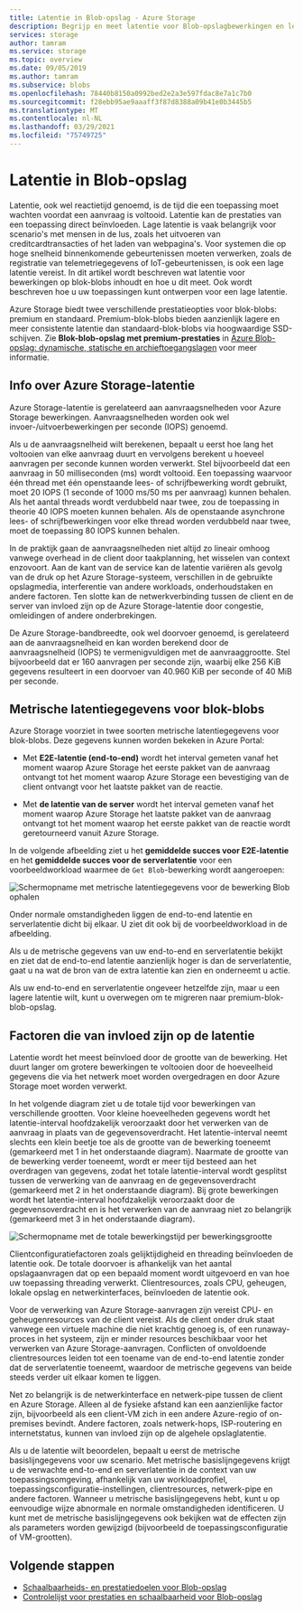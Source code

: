 ```yaml
---
title: Latentie in Blob-opslag - Azure Storage
description: Begrijp en meet latentie voor Blob-opslagbewerkingen en leer hoe u uw Blob-opslagtoepassingen kunt ontwerpen met een lage latentie.
services: storage
author: tamram
ms.service: storage
ms.topic: overview
ms.date: 09/05/2019
ms.author: tamram
ms.subservice: blobs
ms.openlocfilehash: 78440b8150a0992bed2e2a3e597fdac8e7a1c7b0
ms.sourcegitcommit: f28ebb95ae9aaaff3f87d8388a09b41e0b3445b5
ms.translationtype: MT
ms.contentlocale: nl-NL
ms.lasthandoff: 03/29/2021
ms.locfileid: "75749725"
---
```

# <a name="latency-in-blob-storage"></a>Latentie in Blob-opslag

Latentie, ook wel reactietijd genoemd, is de tijd die een toepassing moet wachten voordat een aanvraag is voltooid. Latentie kan de prestaties van een toepassing direct beïnvloeden. Lage latentie is vaak belangrijk voor scenario's met mensen in de lus, zoals het uitvoeren van creditcardtransacties of het laden van webpagina's. Voor systemen die op hoge snelheid binnenkomende gebeurtenissen moeten verwerken, zoals de registratie van telemetriegegevens of IoT-gebeurtenissen, is ook een lage latentie vereist. In dit artikel wordt beschreven wat latentie voor bewerkingen op blok-blobs inhoudt en hoe u dit meet. Ook wordt beschreven hoe u uw toepassingen kunt ontwerpen voor een lage latentie.

Azure Storage biedt twee verschillende prestatieopties voor blok-blobs: premium en standaard. Premium-blok-blobs bieden aanzienlijk lagere en meer consistente latentie dan standaard-blok-blobs via hoogwaardige SSD-schijven. Zie **Blok-blob-opslag met premium-prestaties** in [Azure Blob-opslag: dynamische, statische en archieftoegangslagen](storage-blob-storage-tiers.md) voor meer informatie.

## <a name="about-azure-storage-latency"></a>Info over Azure Storage-latentie

Azure Storage-latentie is gerelateerd aan aanvraagsnelheden voor Azure Storage bewerkingen. Aanvraagsnelheden worden ook wel invoer-/uitvoerbewerkingen per seconde (IOPS) genoemd.

Als u de aanvraagsnelheid wilt berekenen, bepaalt u eerst hoe lang het voltooien van elke aanvraag duurt en vervolgens berekent u hoeveel aanvragen per seconde kunnen worden verwerkt. Stel bijvoorbeeld dat een aanvraag in 50 milliseconden (ms) wordt voltooid. Een toepassing waarvoor één thread met één openstaande lees- of schrijfbewerking wordt gebruikt, moet 20 IOPS (1 seconde of 1000 ms/50 ms per aanvraag) kunnen behalen. Als het aantal threads wordt verdubbeld naar twee, zou de toepassing in theorie 40 IOPS moeten kunnen behalen. Als de openstaande asynchrone lees- of schrijfbewerkingen voor elke thread worden verdubbeld naar twee, moet de toepassing 80 IOPS kunnen behalen.

In de praktijk gaan de aanvraagsnelheden niet altijd zo lineair omhoog vanwege overhead in de client door taakplanning, het wisselen van context enzovoort. Aan de kant van de service kan de latentie variëren als gevolg van de druk op het Azure Storage-systeem, verschillen in de gebruikte opslagmedia, interferentie van andere workloads, onderhoudstaken en andere factoren. Ten slotte kan de netwerkverbinding tussen de client en de server van invloed zijn op de Azure Storage-latentie door congestie, omleidingen of andere onderbrekingen.

De Azure Storage-bandbreedte, ook wel doorvoer genoemd, is gerelateerd aan de aanvraagsnelheid en kan worden berekend door de aanvraagsnelheid (IOPS) te vermenigvuldigen met de aanvraaggrootte. Stel bijvoorbeeld dat er 160 aanvragen per seconde zijn, waarbij elke 256 KiB gegevens resulteert in een doorvoer van 40.960 KiB per seconde of 40 MiB per seconde.

## <a name="latency-metrics-for-block-blobs"></a>Metrische latentiegegevens voor blok-blobs

Azure Storage voorziet in twee soorten metrische latentiegegevens voor blok-blobs. Deze gegevens kunnen worden bekeken in Azure Portal:

- Met **E2E-latentie (end-to-end)** wordt het interval gemeten vanaf het moment waarop Azure Storage het eerste pakket van de aanvraag ontvangt tot het moment waarop Azure Storage een bevestiging van de client ontvangt voor het laatste pakket van de reactie.

- Met **de latentie van de server** wordt het interval gemeten vanaf het moment waarop Azure Storage het laatste pakket van de aanvraag ontvangt tot het moment waarop het eerste pakket van de reactie wordt geretourneerd vanuit Azure Storage.

In de volgende afbeelding ziet u het **gemiddelde succes voor E2E-latentie** en het **gemiddelde succes voor de serverlatentie** voor een voorbeeldworkload waarmee de `Get Blob`-bewerking wordt aangeroepen:

![Schermopname met metrische latentiegegevens voor de bewerking Blob ophalen](media/storage-blobs-latency/latency-metrics-get-blob.png)

Onder normale omstandigheden liggen de end-to-end latentie en serverlatentie dicht bij elkaar. U ziet dit ook bij de voorbeeldworkload in de afbeelding.

Als u de metrische gegevens van uw end-to-end en serverlatentie bekijkt en ziet dat de end-to-end latentie aanzienlijk hoger is dan de serverlatentie, gaat u na wat de bron van de extra latentie kan zien en onderneemt u actie.

Als uw end-to-end en serverlatentie ongeveer hetzelfde zijn, maar u een lagere latentie wilt, kunt u overwegen om te migreren naar premium-blok-blob-opslag.

## <a name="factors-influencing-latency"></a>Factoren die van invloed zijn op de latentie

Latentie wordt het meest beïnvloed door de grootte van de bewerking. Het duurt langer om grotere bewerkingen te voltooien door de hoeveelheid gegevens die via het netwerk moet worden overgedragen en door Azure Storage moet worden verwerkt.

In het volgende diagram ziet u de totale tijd voor bewerkingen van verschillende grootten. Voor kleine hoeveelheden gegevens wordt het latentie-interval hoofdzakelijk veroorzaakt door het verwerken van de aanvraag in plaats van de gegevensoverdracht. Het latentie-interval neemt slechts een klein beetje toe als de grootte van de bewerking toeneemt (gemarkeerd met 1 in het onderstaande diagram). Naarmate de grootte van de bewerking verder toeneemt, wordt er meer tijd besteed aan het overdragen van gegevens, zodat het totale latentie-interval wordt gesplitst tussen de verwerking van de aanvraag en de gegevensoverdracht (gemarkeerd met 2 in het onderstaande diagram). Bij grote bewerkingen wordt het latentie-interval hoofdzakelijk veroorzaakt door de gegevensoverdracht en is het verwerken van de aanvraag niet zo belangrijk (gemarkeerd met 3 in het onderstaande diagram).

![Schermopname met de totale bewerkingstijd per bewerkingsgrootte](media/storage-blobs-latency/operation-time-size-chart.png)

Clientconfiguratiefactoren zoals gelijktijdigheid en threading beïnvloeden de latentie ook. De totale doorvoer is afhankelijk van het aantal opslagaanvragen dat op een bepaald moment wordt uitgevoerd en van hoe uw toepassing threading verwerkt. Clientresources, zoals CPU, geheugen, lokale opslag en netwerkinterfaces, beïnvloeden de latentie ook.

Voor de verwerking van Azure Storage-aanvragen zijn vereist CPU- en geheugenresources van de client vereist. Als de client onder druk staat vanwege een virtuele machine die niet krachtig genoeg is, of een runaway-proces in het systeem, zijn er minder resources beschikbaar voor het verwerken van Azure Storage-aanvragen. Conflicten of onvoldoende clientresources leiden tot een toename van de end-to-end latentie zonder dat de serverlatentie toeneemt, waardoor de metrische gegevens van beide steeds verder uit elkaar komen te liggen.

Net zo belangrijk is de netwerkinterface en netwerk-pipe tussen de client en Azure Storage. Alleen al de fysieke afstand kan een aanzienlijke factor zijn, bijvoorbeeld als een client-VM zich in een andere Azure-regio of on-premises bevindt. Andere factoren, zoals netwerk-hops, ISP-routering en internetstatus, kunnen van invloed zijn op de algehele opslaglatentie.

Als u de latentie wilt beoordelen, bepaalt u eerst de metrische basislijngegevens voor uw scenario. Met metrische basislijngegevens krijgt u de verwachte end-to-end en serverlatentie in de context van uw toepassingsomgeving, afhankelijk van uw workloadprofiel, toepassingsconfiguratie-instellingen, clientresources, netwerk-pipe en andere factoren. Wanneer u metrische basislijngegevens hebt, kunt u op eenvoudige wijze abnormale en normale omstandigheden identificeren. U kunt met de metrische basislijngegevens ook bekijken wat de effecten zijn als parameters worden gewijzigd (bijvoorbeeld de toepassingsconfiguratie of VM-grootten).

## <a name="next-steps"></a>Volgende stappen

- [Schaalbaarheids- en prestatiedoelen voor Blob-opslag](scalability-targets.md)
- [Controlelijst voor prestaties en schaalbaarheid voor Blob-opslag](storage-performance-checklist.md)
